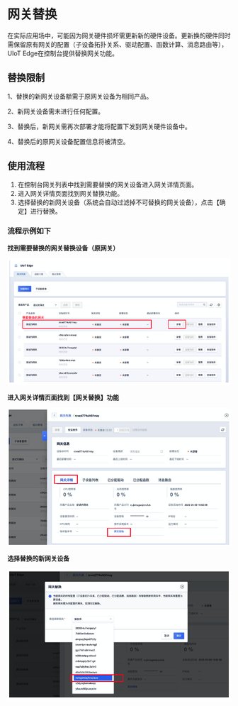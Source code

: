 # 网关替换

在实际应用场中，可能因为网关硬件损坏需更新新的硬件设备。更新换的硬件同时需保留原有网关的配置（子设备拓扑关系、驱动配置、函数计算、消息路由等），UIoT Edge在控制台提供替换网关功能。


## 替换限制

1、替换的新网关设备额需于原网关设备为相同产品。

2、新网关设备需未进行任何配置。

3、替换后，新网关需再次部署才能将配置下发到网关硬件设备中。

4、替换后的原网关设备配置信息将被清空。

## 使用流程

1. 在控制台网关列表中找到需要替换的网关设备进入网关详情页面。
2. 进入网关详情页面找到网关替换功能。
3. 选择替换的新网关设备（系统会自动过滤掉不可替换的网关设备），点击【确定】进行替换。



### 流程示例如下 

**找到需要替换的网关替换设备（原网关）** 


![使用流程](../images/网关替换-1.png)

**进入网关详情页面找到【网关替换】功能** 

![使用流程](../images/网关替换-2.png)

**选择替换的新网关设备** 

![使用流程](../images/网关替换-3.png)

